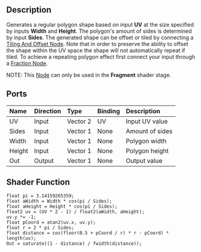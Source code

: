 ## Description

Generates a regular polygon shape based on input **UV** at the size specified by inputs **Width** and **Height**. The polygon's amount of sides is determined by input **Sides**. The generated shape can be offset or tiled by connecting a [Tiling And Offset Node](Tiling-And-Offset-Node.md). Note that in order to preserve the ability to offset the shape within the UV space the shape will not automatically repeat if tiled. To achieve a repeating polygon effect first connect your input through a [Fraction Node](Fraction-Node.md).

NOTE: This [Node](Node.md) can only be used in the **Fragment** shader stage.

## Ports

| Name        | Direction           | Type  | Binding | Description |
|:------------ |:-------------|:-----|:---|:---|
| UV      | Input | Vector 2 | UV | Input UV value |
| Sides      | Input | Vector 1 | None | Amount of sides |
| Width      | Input | Vector 1 | None | Polygon width |
| Height      | Input | Vector 1 | None | Polygon height |
| Out | Output      |    Vector 1 | None | Output value |

## Shader Function

```
float pi = 3.14159265359;
float aWidth = Width * cos(pi / Sides);
float aHeight = Height * cos(pi / Sides);
float2 uv = (UV * 2 - 1) / float2(aWidth, aHeight);
uv.y *= -1;
float pCoord = atan2(uv.x, uv.y);
float r = 2 * pi / Sides;
float distance = cos(floor(0.5 + pCoord / r) * r - pCoord) * length(uv);
Out = saturate((1 - distance) / fwidth(distance));
```